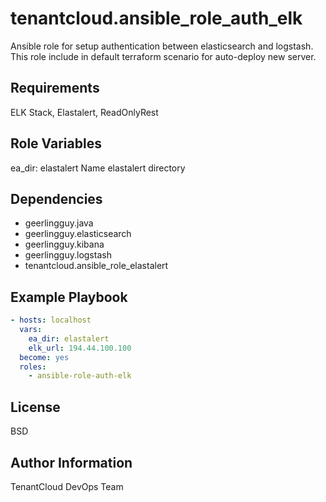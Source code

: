 tenantcloud.ansible_role_auth_elk
=========

Ansible role for setup authentication between elasticsearch and logstash. This role include in default terraform scenario for auto-deploy new server.

Requirements
------------

ELK Stack, Elastalert, ReadOnlyRest

Role Variables
--------------

ea_dir: elastalert
Name elastalert directory

Dependencies
------------

  - geerlingguy.java
  - geerlingguy.elasticsearch
  - geerlingguy.kibana
  - geerlingguy.logstash
  - tenantcloud.ansible_role_elastalert

Example Playbook
----------------

```yaml
- hosts: localhost
  vars:
    ea_dir: elastalert
    elk_url: 194.44.100.100
  become: yes
  roles:
    - ansible-role-auth-elk
```

License
-------

BSD

Author Information
------------------

TenantCloud DevOps Team
